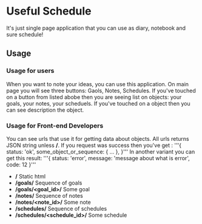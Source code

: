 # Useful Schedule
It's just single page application that you can use as diary, notebook and sure schedule!

## Usage
### Usage for users
When you want to note your ideas, you can use this application. On main page you will see three buttons: Gaols, Notes, Schedules.
If you've touched on a button from listed abobe then you are seeing list on objects: your goals, your notes, your scheduels.
If you've touched on a object then you can see description the object.

### Usage for Front-end Developers
You can see urls that use it for getting data about objects. All urls returns JSON string unless **/**.
If you request was success then you've get :
'''{
  status: 'ok',
  some_object_or_sequence: { ... },
}'''
In another variant you can get this result:
'''{
  status: 'error',
  message: 'message about what is error',
  code: 12
}'''
* **/**
Static html
* **/goals/**
Sequence of goals
* **/goals/<goal_id>/**
Some goal
* **/notes/**
Sequence of notes
* **/notes/<note_id>/**
Some note
* **/schedules/**
Sequence of schedules
* **/schedules/<schedule_id>/**
Some schedule
